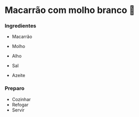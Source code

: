 # Macarrão com molho branco :cake:

### Ingredientes ###

- Macarrão

- Molho

- Alho
- Sal
- Azeite

### Preparo ###

- Cozinhar
- Refogar
- Servir





